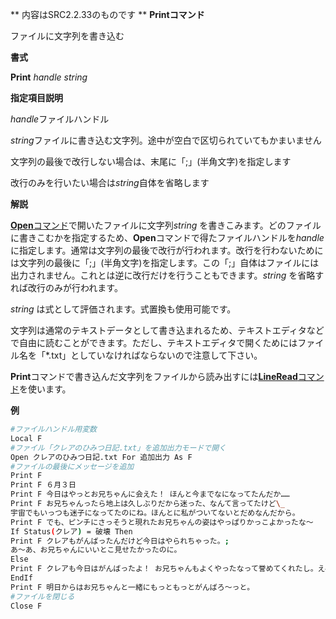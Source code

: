 ** 内容はSRC2.2.33のものです **
**Printコマンド**

ファイルに文字列を書き込む

**書式**

**Print** *handle string*

**指定項目説明**

*handle*ファイルハンドル

*string*ファイルに書き込む文字列。途中が空白で区切られていてもかまいません

文字列の最後で改行しない場合は、末尾に「;」(半角文字)を指定します

改行のみを行いたい場合は*string*自体を省略します

**解説**

[**Open**コマンド](Openコマンド.md)で開いたファイルに文字列*string* を書きこみます。どのファイルに書きこむかを指定するため、**Open**コマンドで得たファイルハンドルを*handle* に指定します。通常は文字列の最後で改行が行われます。改行を行わないためには文字列の最後に「;」(半角文字)を指定します。この「;」自体はファイルには出力されません。これとは逆に改行だけを行うこともできます。*string* を省略すれば改行のみが行われます。

*string* は式として評価されます。式置換も使用可能です。

文字列は通常のテキストデータとして書き込まれるため、テキストエディタなどで自由に読むことができます。ただし、テキストエディタで開くためにはファイル名を「\*.txt」としていなければならないので注意して下さい。

**Print**コマンドで書き込んだ文字列をファイルから読み出すには[**LineRead**コマンド](LineReadコマンド.md)を使います。

**例**
```sh
#ファイルハンドル用変数
Local F
#ファイル「クレアのひみつ日記.txt」を追加出力モードで開く
Open クレアのひみつ日記.txt For 追加出力 As F
#ファイルの最後にメッセージを追加
Print F
Print F ６月３日
Print F 今日はやっとお兄ちゃんに会えた！ ほんと今までなになってたんだか……
Print F お兄ちゃんったら地上は久しぶりだから迷った、なんて言ってたけど\_
宇宙でもいっつも迷子になってたのにね。ほんとに私がついてないとだめなんだから。
Print F でも、ピンチにさっそうと現れたお兄ちゃんの姿はやっぱりかっこよかったな～
If Status(クレア) = 破壊 Then
Print F クレアもがんばったんだけど今日はやられちゃった。;
あ～あ、お兄ちゃんにいいとこ見せたかったのに。
Else
Print F クレアも今日はがんばったよ！ お兄ちゃんもよくやったなって誉めてくれたし。えへへ。
EndIf
Print F 明日からはお兄ちゃんと一緒にもっともっとがんばろ～っと。
#ファイルを閉じる
Close F
```

